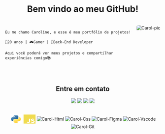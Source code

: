 <h1 align="center">Bem vindo ao meu GitHub!</h1>


<div style="inline_block"><br>
    <img align="right" alt="Carol-pic" height="120" style="border-radius:5px;" src="https://cdn.discordapp.com/attachments/909960296607666206/1071993147309166652/02061.gif">

    Eu me chamo Caroline, e esse é meu portfólio de projetos!

    🎈20 anos | 🎮Gamer | 🐍Back-End Developer

    Aqui você poderá ver meus projetos e compartilhar experiências comigo📚

</div><br>

<div style="inline_block" align="center"><br>
    <h2>Entre em contato</h2>
    <a href="https://www.instagram.com/funkygingercat/"><img src ="https://img.shields.io/badge/Instagram-E4405F?style=for-the-badge&logo=instagram&logoColor=white"/></a>
    <a href="https://discord.gg/YHdGzK5GY9"><img src="https://img.shields.io/badge/Discord-7289DA?style=for-the-badge&logo=discord&logoColor=white"></a>
    <a href="mailto:carol.g.azevedo1@hotmail.com"><img src="https://img.shields.io/badge/Gmail-D14836?style=for-the-badge&logo=gmail&logoColor=white"></a>
    <a href="https://www.linkedin.com/in/caroline-azevedo1/"><img src="https://img.shields.io/badge/LinkedIn-0077B5?style=for-the-badge&logo=linkedin&logoColor=white" /></a>
</div><br>

<div style="inline_block" align="center"><br>
    <img align="center" alt="Carol-Py" height="30" width="40" img src ="https://raw.githubusercontent.com/devicons/devicon/master/icons/python/python-original.svg"/>
    <img align="center" alt="Carol-Js" height="30" width="40" img src ="https://raw.githubusercontent.com/devicons/devicon/master/icons/javascript/javascript-plain.svg"/>
    <img align="center" alt="Carol-Html" height="30" width="40" img src="https://cdn.jsdelivr.net/gh/devicons/devicon/icons/html5/html5-original.svg" />
    <img align="center" alt="Carol-Css" height="30" width="40" img src="https://cdn.jsdelivr.net/gh/devicons/devicon/icons/css3/css3-original.svg" />
    <img align="center" alt="Carol-Figma" height="30" width="40" img src="https://cdn.jsdelivr.net/gh/devicons/devicon/icons/figma/figma-original.svg" />
    <img align="center" alt="Carol-Vscode" height="30" width="40" img src="https://cdn.jsdelivr.net/gh/devicons/devicon/icons/vscode/vscode-original.svg" />
    <img align="center" alt="Carol-Git" height="30" width="40" img src="https://cdn.jsdelivr.net/gh/devicons/devicon/icons/git/git-original.svg"/>
</div>
